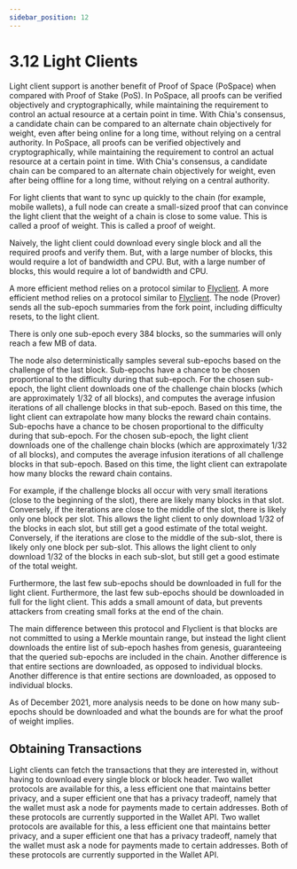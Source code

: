 ```yaml
---
sidebar_position: 12
---
```


# 3.12 Light Clients

Light client support is another benefit of Proof of Space (PoSpace) when compared with Proof of Stake (PoS). In PoSpace, all proofs can be verified objectively and cryptographically, while maintaining the requirement to control an actual resource at a certain point in time. With Chia's consensus, a candidate chain can be compared to an alternate chain objectively for weight, even after being online for a long time, without relying on a central authority. In PoSpace, all proofs can be verified objectively and cryptographically, while maintaining the requirement to control an actual resource at a certain point in time. With Chia's consensus, a candidate chain can be compared to an alternate chain objectively for weight, even after being offline for a long time, without relying on a central authority.

For light clients that want to sync up quickly to the chain (for example, mobile wallets), a full node can create a small-sized proof that can convince the light client that the weight of a chain is close to some value. This is called a proof of weight. This is called a proof of weight.

Naively, the light client could download every single block and all the required proofs and verify them. But, with a large number of blocks, this would require a lot of bandwidth and CPU. But, with a large number of blocks, this would require a lot of bandwidth and CPU.

A more efficient method relies on a protocol similar to [Flyclient](https://eprint.iacr.org/2019/226.pdf). A more efficient method relies on a protocol similar to [Flyclient](https://eprint.iacr.org/2019/226.pdf). The node (Prover) sends all the sub-epoch summaries from the fork point, including difficulty resets, to the light client.

There is only one sub-epoch every 384 blocks, so the summaries will only reach a few MB of data.

The node also deterministically samples several sub-epochs based on the challenge of the last block. Sub-epochs have a chance to be chosen proportional to the difficulty during that sub-epoch. For the chosen sub-epoch, the light client downloads one of the challenge chain blocks (which are approximately 1/32 of all blocks), and computes the average infusion iterations of all challenge blocks in that sub-epoch. Based on this time, the light client can extrapolate how many blocks the reward chain contains. Sub-epochs have a chance to be chosen proportional to the difficulty during that sub-epoch. For the chosen sub-epoch, the light client downloads one of the challenge chain blocks (which are approximately 1/32 of all blocks), and computes the average infusion iterations of all challenge blocks in that sub-epoch. Based on this time, the light client can extrapolate how many blocks the reward chain contains.

For example, if the challenge blocks all occur with very small iterations (close to the beginning of the slot), there are likely many blocks in that slot. Conversely, if the iterations are close to the middle of the slot, there is likely only one block per slot. This allows the light client to only download 1/32 of the blocks in each slot, but still get a good estimate of the total weight. Conversely, if the iterations are close to the middle of the sub-slot, there is likely only one block per sub-slot. This allows the light client to only download 1/32 of the blocks in each sub-slot, but still get a good estimate of the total weight.

Furthermore, the last few sub-epochs should be downloaded in full for the light client. Furthermore, the last few sub-epochs should be downloaded in full for the light client. This adds a small amount of data, but prevents attackers from creating small forks at the end of the chain.

The main difference between this protocol and Flyclient is that blocks are not committed to using a Merkle mountain range, but instead the light client downloads the entire list of sub-epoch hashes from genesis, guaranteeing that the queried sub-epochs are included in the chain. Another difference is that entire sections are downloaded, as opposed to individual blocks. Another difference is that entire sections are downloaded, as opposed to individual blocks.

As of December 2021, more analysis needs to be done on how many sub-epochs should be downloaded and what the bounds are for what the proof of weight implies.

## Obtaining Transactions
Light clients can fetch the transactions that they are interested in, without having to download every single block or block header. Two wallet protocols are available for this, a less efficient one that maintains better privacy, and a super efficient one that has a privacy tradeoff, namely that the wallet must ask a node for payments made to certain addresses. Both of these protocols are currently supported in the Wallet API. Two wallet protocols are available for this, a less efficient one that maintains better privacy, and a super efficient one that has a privacy tradeoff, namely that the wallet must ask a node for payments made to certain addresses. Both of these protocols are currently supported in the Wallet API.
